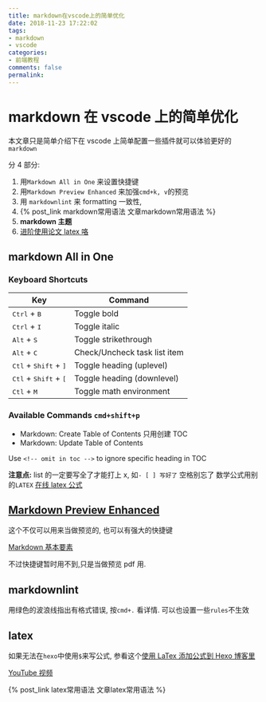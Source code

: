 ```yaml
---
title: markdown在vscode上的简单优化
date: 2018-11-23 17:22:02
tags:
- markdown
- vscode
categories:
- 前端教程
comments: false
permalink:
---
```


# markdown 在 vscode 上的简单优化

本文章只是简单介绍下在 vscode 上简单配置一些插件就可以体验更好的`markdown`

分 4 部分:

1. 用`Markdown All in One` 来设置快捷键
2. 用`Markdown Preview Enhanced` 来加强`cmd+k, v`的预览
3. 用 `markdownlint` 来 formatting 一致性,
4. {% post_link markdown常用语法 文章markdown常用语法 %}
5. **markdown 主题**
6. [进阶使用论文 latex 咯](https://zh.wikipedia.org/wiki/LaTeX)

## markdown All in One

### Keyboard Shortcuts

| Key                                              | Command                      |
| ------------------------------------------------ | ---------------------------- |
| <kbd>Ctrl</kbd> + <kbd>B</kbd>                   | Toggle bold                  |
| <kbd>Ctrl</kbd> + <kbd>I</kbd>                   | Toggle italic                |
| <kbd>Alt</kbd> + <kbd>S</kbd>                    | Toggle strikethrough         |
| <kbd>Alt</kbd> + <kbd>C</kbd>                    | Check/Uncheck task list item |
| <kbd>Ctl</kbd> + <kbd>Shift</kbd> + <kbd>]</kbd> | Toggle heading (uplevel)     |
| <kbd>Ctl</kbd> + <kbd>Shift</kbd> + <kbd>[</kbd> | Toggle heading (downlevel)   |
| <kbd>Ctl</kbd> + <kbd>M</kbd>                    | Toggle math environment      |

### Available Commands `cmd+shift+p`

- Markdown: Create Table of Contents 只用创建 TOC
- Markdown: Update Table of Contents

Use `<!-- omit in toc -->` to ignore specific heading in TOC

**注意点:**
list 的一定要写全了才能打上 x, 如`- [ ] 写好了` 空格别忘了
数学公式用别的`LATEX` [在线 latex 公式](https://www.codecogs.com/latex/eqneditor.php)

## [Markdown Preview Enhanced](https://shd101wyy.github.io/markdown-preview-enhanced/#/zh-cn/)

这个不仅可以用来当做预览的, 也可以有强大的快捷键

[Markdown 基本要素](https://shd101wyy.github.io/markdown-preview-enhanced/#/zh-cn/markdown-basics)

不过快捷键暂时用不到,只是当做预览 pdf 用.

## markdownlint

用绿色的波浪线指出有格式错误, 按`cmd+.` 看详情.
可以也设置一些`rules`不生效

## latex

如果无法在`hexo`中使用`$`来写公式, 参看这个[使用 LaTex 添加公式到 Hexo 博客里](https://www.jianshu.com/p/68e6f82d88b7)

[YouTube 视频](https://www.youtube.com/watch?v=RcvSMu9uRfA&list=PLsaRQCHmdZTD3rcrmGsV-AqCfDWJuBDNd)

{% post_link latex常用语法 文章latex常用语法 %}
